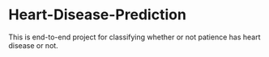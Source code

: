 # Heart-Disease-Prediction
This is end-to-end project for classifying whether or not patience has heart disease or not.
